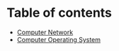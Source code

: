 # Table of contents

* [Computer Network](README.md)
* [Computer Operating System](computer-operating-system.md)
